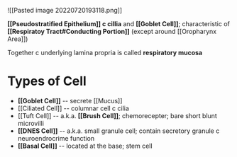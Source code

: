 ![[Pasted image 20220720193118.png]]

**[[Pseudostratified Epithelium]] c cillia** and **[[Goblet Cell]]**; characteristic of **[[Respiratoy Tract#Conducting Portion]]** (except around [[Oropharynx Area]])

Together c underlying lamina propria is called **respiratory mucosa**

# Types of Cell
- **[[Goblet Cell]]** -- secrete [[Mucus]]
- [[Ciliated Cell]] -- columnar cell c cilia
- [[Tuft Cell]] -- a.k.a. **[[Brush Cell]]**; chemorecepter; bare short blunt microvilli
- **[[DNES Cell]]** -- a.k.a. small granule cell; contain secretory granule c neuroendrocrime function
- **[[Basal Cell]]** -- located at the base; stem cell
